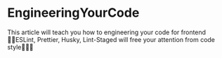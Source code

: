 # EngineeringYourCode
This article will teach you how to engineering your code for frontend🙋‍♂️ESLint, Prettier, Husky, Lint-Staged will free your attention from code style🎈🎈🎈
